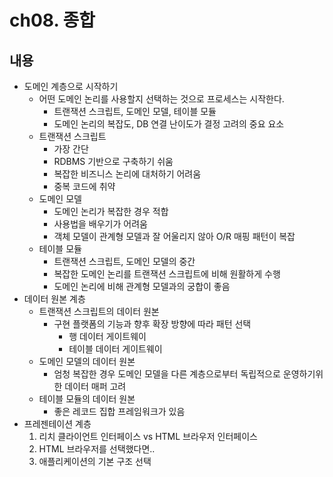 # ch08. 종합

## 내용
- 도메인 계층으로 시작하기
	- 어떤 도메인 논리를 사용할지 선택하는 것으로 프로세스는 시작한다.
		- 트랜잭션 스크립트, 도메인 모델, 테이블 모듈
		- 도메인 논리의 복잡도, DB 연결 난이도가 결정 고려의 중요 요소
	- 트랜잭션 스크립트
		- 가장 간단
		- RDBMS 기반으로 구축하기 쉬움
		- 복잡한 비즈니스 논리에 대처하기 어려움
		- 중복 코드에 취약
	- 도메인 모델
		- 도메인 논리가 복잡한 경우 적합
		- 사용법을 배우기가 어려움
		- 객체 모델이 관계형 모델과 잘 어울리지 않아 O/R 매핑 패턴이 복잡
	- 테이블 모듈
		- 트랜잭션 스크립트, 도메인 모델의 중간
		- 복잡한 도메인 논리를 트랜잭션 스크립트에 비해 원활하게 수행
		- 도메인 논리에 비해 관계형 모델과의 궁합이 좋음
- 데이터 원본 계층
	- 트랜잭션 스크립트의 데이터 원본
		- 구현 플랫폼의 기능과 향후 확장 방향에 따라 패턴 선택
			- 행 데이터 게이트웨이
			- 테이블 데이터 게이트웨이
	- 도메인 모델의 데이터 원본
		- 엄청 복잡한 경우 도메인 모델을 다른 계층으로부터 독립적으로 운영하기위한 데이터 매퍼 고려
	- 테이블 모듈의 데이터 원본
		- 좋은 레코드 집합 프레임워크가 있음	
- 프레젠테이션 계층
	1. 리치 클라이언트 인터페이스 vs HTML 브라우저 인터페이스
	2. HTML 브라우저를 선택했다면..
	3. 애플리케이션의 기본 구조 선택

